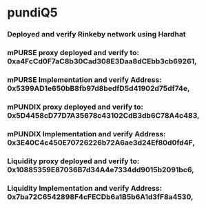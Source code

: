 # pundiQ5
### Deployed and verify Rinkeby network using Hardhat
### mPURSE proxy deployed and verify to: 0xa4FcCd0F7aC8b30Cad308E3Daa8dCEbb3cb69261, 
### mPURSE Implementation and verify Address: 0x5399AD1e650bB8fb97d8bedfD5d41902d75df74e, 
### mPUNDIX proxy deployed and verify to: 0x5D4458cD77D7A35678c43102CdB3db6C78A4c483, 
### mPUNDIX Implementation and verify Address: 0x3E40C4c450E70726226b72A6ae3d24Ef80d0fd4F, 
### Liquidity proxy deployed and verify to: 0x10885359E87036B7d34A4e7334dd9015b2091bc6, 
### Liquidity Implementation and verify Address: 0x7ba72C6542898F4cFECDb6a1B5b6A1d3fF8a4530, 
